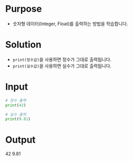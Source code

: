 # Purpose
- 숫자형 데이터(Integer, Float)를 출력하는 방법을 학습합니다.

# Solution
- `print(정수값)`을 사용하면 정수가 그대로 출력됩니다.  
- `print(실수값)`을 사용하면 실수가 그대로 출력됩니다.  

# Input
```python
# 정수 출력
print(42)

# 실수 출력
print(9.81)
```

# Output
42
9.81
